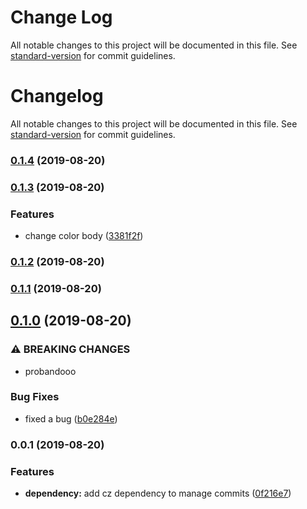 # Change Log

All notable changes to this project will be documented in this file. See [standard-version](https://github.com/conventional-changelog/standard-version) for commit guidelines.

# Changelog

All notable changes to this project will be documented in this file. See [standard-version](https://github.com/conventional-changelog/standard-version) for commit guidelines.

### [0.1.4](https://github.com/Juandavi1/nub/compare/v0.1.3...v0.1.4) (2019-08-20)

### [0.1.3](https://github.com/Juandavi1/nub/compare/v0.1.2...v0.1.3) (2019-08-20)


### Features

* change color body ([3381f2f](https://github.com/Juandavi1/nub/commit/3381f2f))

### [0.1.2](https://github.com/Juandavi1/nub/compare/v0.1.1...v0.1.2) (2019-08-20)

### [0.1.1](https://github.com/Juandavi1/nub/compare/v0.1.0...v0.1.1) (2019-08-20)

## [0.1.0](https://github.com/Juandavi1/nub/compare/v0.0.1...v0.1.0) (2019-08-20)


### ⚠ BREAKING CHANGES

* probandooo

### Bug Fixes

* fixed a bug ([b0e284e](https://github.com/Juandavi1/nub/commit/b0e284e))

### 0.0.1 (2019-08-20)


### Features

* **dependency:** add cz dependency to manage commits ([0f216e7](https://github.com/Juandavi1/nub/commit/0f216e7))
